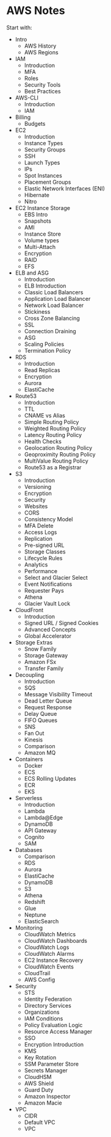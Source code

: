 # AWS Notes

Start with:

* Intro
  * AWS History
  * AWS Regions
* IAM
  * Introduction
  * MFA
  * Roles
  * Security Tools
  * Best Practices
* AWS-CLI
  * Introduction
  * IAM
* Billing
  * Budgets
* EC2
  * Introduction
  * Instance Types
  * Security Groups
  * SSH
  * Launch Types
  * IPs
  * Spot Instances
  * Placement Groups
  * Elastic Network Interfaces (ENI)
  * Hibernate
  * Nitro
* EC2 Instance Storage
  * EBS Intro
  * Snapshots
  * AMI
  * Instance Store
  * Volume types
  * Multi-Attach
  * Encryption
  * RAID
  * EFS
* ELB and ASG
  * Introduction
  * ELB Introduction
  * Classic Load Balancers
  * Application Load Balancer
  * Network Load Balancer
  * Stickiness
  * Cross Zone Balancing
  * SSL
  * Connection Draining
  * ASG
  * Scaling Policies
  * Termination Policy
* RDS
  * Introduction
  * Read Replicas
  * Encryption
  * Aurora
  * ElastiCache
* Route53
  * Introduction
  * TTL
  * CNAME vs Alias
  * Simple Routing Policy
  * Weighted Routing Policy
  * Latency Routing Policy
  * Health Checks
  * Geolocation Routing Policy
  * Geoproximity Routing Policy
  * MultiValue Routing Policy
  * Route53 as a Registrar
* S3
  * Introduction
  * Versioning
  * Encryption
  * Security
  * Websites
  * CORS
  * Consistency Model
  * MFA Delete
  * Access Logs
  * Replication
  * Pre-signed URL
  * Storage Classes
  * Lifecycle Rules
  * Analytics
  * Performance
  * Select and Glacier Select
  * Event Notifications
  * Requester Pays
  * Athena
  * Glacier Vault Lock
* CloudFront
  * Introduction
  * Signed URL / Signed Cookies
  * Advanced Concepts
  * Global Accelerator
* Storage Extras
  * Snow Family
  * Storage Gateway
  * Amazon FSx
  * Transfer Family
* Decoupling
  * Introduction
  * SQS
  * Message Visibility Timeout
  * Dead Letter Queue
  * Request Response
  * Delay Queue
  * FIFO Queues
  * SNS
  * Fan Out
  * Kinesis
  * Comparison
  * Amazon MQ
* Containers
  * Docker
  * ECS
  * ECS Rolling Updates
  * ECR
  * EKS
* Serverless
  * Introduction
  * Lambda
  * Lambda@Edge
  * DynamoDB
  * API Gateway
  * Cognito
  * SAM
* Databases
  * Comparison
  * RDS
  * Aurora
  * ElastiCache
  * DynamoDB
  * S3
  * Athena
  * Redshift
  * Glue
  * Neptune
  * ElasticSearch
* Monitoring
  * CloudWatch Metrics
  * CloudWatch Dashboards
  * CloudWatch Logs
  * CloudWatch Alarms
  * EC2 Instance Recovery
  * CloudWatch Events
  * CloudTrail
  * AWS Config
* Security
  * STS
  * Identity Federation
  * Directory Services
  * Organizations
  * IAM Conditions
  * Policy Evaluation Logic
  * Resource Access Manager
  * SSO
  * Encryption Introduction
  * KMS
  * Key Rotation
  * SSM Parameter Store
  * Secrets Manager
  * CloudHSM
  * AWS Shield
  * Guard Duty
  * Amazon Inspector
  * Amazon Macie
* VPC
  * CIDR
  * Default VPC
  * VPC
  